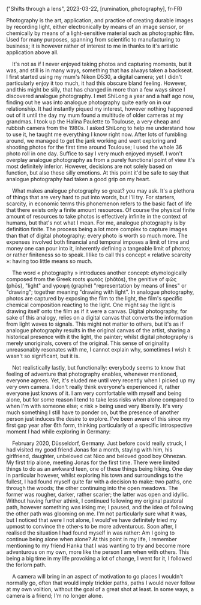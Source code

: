 ("Shifts through a lens", 2023-03-22, [rumination, photography], fr-FR)

<span class="lettrine">P</span>hotography is the art, application, and practice of creating durable images by recording light, either electronically by means of an image sensor, or chemically by means of a light-sensitive material such as photographic film. Used for many purposes, spanning from scientific to manufacturing to business; it is however rather of interest to me in thanks to it's artistic application above all. 

    It's not as if I never enjoyed taking photos and capturing moments, but it was, and still is in many ways, something that has always taken a backseat. I first started using my mum's Nikon D530, a digital camera; yet I didn't particularly enjoy it too much, it had this obscure bland feeling. However, and this might be silly, that has changed in more than a few ways since I discovered analogue photography. I met ShiLong a year and a half ago now, finding out he was into analogue photography quite early on in our relationship. It had instantly piqued my interest, however nothing happened out of it until the day my mum found a multitude of older cameras at my grandmas. I took up the Halina Paulette to Toulouse, a very cheap and rubbish camera from the 1980s. I asked ShiLong to help me understand how to use it, he taught me everything I know right now. After lots of fumbling around, we managed to get the jank working and went exploring and shooting photos for the first time around Toulouse; I used the whole 36 photo roll in one day. Suffice to say I very much enjoyed myself. I won't overplay analogue photography as from a purely functional point of view it's most definitely inferior. However, decisions are not solely based on function, but also these silly emotions. At this point it'd be safe to say that analogue photography had taken a good grip on my heart.

    What makes analogue photography so great? you may ask. It's a plethora of things that are very hard to put into words, but I'll try. For starters, scarcity, in economic terms this phonemenon refers to the basic fact of life that there exists only a finite amount resources. Of course the physical finite amount of resources to take photos is effectively infinite in the context of humans, but that's not what I mean. For me, analogue photography is by definition finite. The process being a lot more complex to capture images than that of digital photography; every photo is worth so much more. The expenses involved both financial and temporal imposes a limit of time and money one can pour into it, inherently defining a tangeable limit of photos; or rather finiteness so to speak. I like to call this concept « relative scarcity »: having too little means so much.

    The word « photography » introduces another concept: etymologically composed from the Greek roots φωτός (phōtós), the genitive of φῶς (phōs), "light" and γραφή (graphé) "representation by means of lines" or "drawing"; together meaning "drawing with light". In analogue photography, photos are captured by exposing the film to the light, the film's specific chemical composition reacting to the light. One might say the light is drawing itself onto the film as if it were a canvas. Digital photography, for sake of this analogy, relies on a digital canvas that converts the information from light waves to signals. This might not matter to others, but it's as if analogue photography results in the original canvas of the artist, sharing a historical presence with it the light, the painter; whilst digital photography is merely unoriginals, covers of the original. This sense of originality unreasonably resonates with me, I cannot explain why, sometimes I wish it wasn't so significant, but it is.

    Not realistically lastly, but functionally: everybody seems to know that feeling of adventure that photography enables, whenever mentioned, everyone agrees. Yet, it's eluded me until very recently when I picked up my very own camera. I don't really think everyone's experienced it, rather everyone just knows of it. I am very comfortable with myself and being alone, but for some reason I tend to take less risks when alone compared to when I'm with someone else; « risk » being used very liberally. It's very much something I still have to ponder on, but the presence of another person just induces the desire to explore. I've been aware of this since my first gap year after 6th form, thinking particularly of a specific introspective moment I had while exploring in Germany:

    February 2020, Düsseldorf, Germany. Just before covid really struck, I had visited my good friend Jonas for a month, staying with him, his girlfriend, daughter, unbeloved cat Nico and beloved good boy Ohnezan. My first trip alone, meeting Jonas for the first time. There were limited things to do as an awkward teen, one of these things being hiking. One day in particular however, whilst exploring his town and surroundings to the fullest, I had found myself quite far with a decision to make: two paths, one through the woods; the other continuing into the open meadows. The former was rougher, darker, rather scarier; the latter was open and idyllic. Without having further athink, I continued following my original pastoral path, however something was irking me; I paused, and the idea of following the other path was glooming on me. I'm not particularly sure what it was, but I noticed that were I not alone, I would've have definitely tried my upmost to convince the other·s to be more adventurous. Soon after, I realised the situation I had found myself in was rather: Am I going to continue being alone when alone? At this point in my life, I remember mentioning to my friend Hanka that I was wanting to try and become more adventurous on my own, more like the person I am when with others. This being a big time in my life provoking a lot of change, I went for it, I followed the forlorn path.

    A camera will bring in an aspect of motivation to go places I wouldn't normally go, often that would imply trickier paths, paths I would never follow at my own volition, without the goal of a great shot at least. In some ways, a camera is a friend; I'm no longer alone.